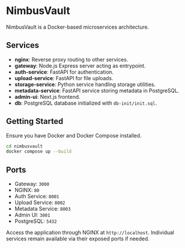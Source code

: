 # NimbusVault

NimbusVault is a Docker-based microservices architecture.

## Services
- **nginx**: Reverse proxy routing to other services.
- **gateway**: Node.js Express server acting as entrypoint.
- **auth-service**: FastAPI for authentication.
- **upload-service**: FastAPI for file uploads.
- **storage-service**: Python service handling storage utilities.
- **metadata-service**: FastAPI service storing metadata in PostgreSQL.
- **admin-ui**: Next.js frontend.
- **db**: PostgreSQL database initialized with `db-init/init.sql`.

## Getting Started

Ensure you have Docker and Docker Compose installed.

```bash
cd nimbusvault
docker compose up --build
```

## Ports
- Gateway: `3000`
- NGINX: `80`
- Auth Service: `8001`
- Upload Service: `8002`
- Metadata Service: `8003`
- Admin UI: `3001`
- PostgreSQL: `5432`

Access the application through NGINX at `http://localhost`.
Individual services remain available via their exposed ports if needed.
